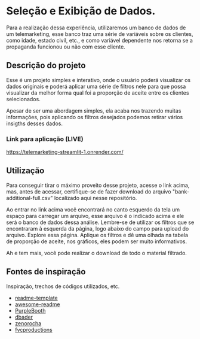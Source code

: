 # Seleção e Exibição de Dados.

Para a realização dessa experiência, utilizaremos um banco de dados de um telemarketing, esse banco traz uma série de variáveis sobre os clientes, como idade, estado civil, etc., e como variável dependente nos retorna se a propaganda funcionou ou não com esse cliente.

## Descrição do projeto

Esse é um projeto simples e interativo, onde o usuário poderá visualizar os dados originais e poderá aplicar uma série de filtros nele para que possa visualizar da melhor forma qual foi a proporção de aceite entre os clientes selecionados. 

Apesar de ser uma abordagem simples, ela acaba nos trazendo muitas informações, pois aplicando os filtros desejados podemos retirar vários insigths desses dados. 


### Link para aplicação (LIVE)
https://telemarketing-streamlit-1.onrender.com/

## Utilização

Para conseguir tirar o máximo proveito desse projeto, acesse o link acima, mas, antes de acessar, certifique-se de fazer download do arquivo "bank-additional-full.csv" localizado aqui nesse repositório.

Ao entrar no link acima você encontrará no canto esquerdo da tela um espaço para carregar um arquivo, esse arquivo é o indicado acima e ele será o banco de dados dessa análise.  Lembre-se de utilizar os filtros que se encontraram à esquerda da página, logo abaixo do campo para upload do arquivo. Explore essa página. Aplique os filtros e dê uma olhada na tabela de proporção de aceite, nos gráficos, eles podem ser muito informativos.

Ah e tem mais, você pode realizar o download de todo o material filtrado. 

## Fontes de inspiração

Inspiração, trechos de códigos utilizados, etc.
* [readme-template](https://gist.github.com/DomPizzie/7a5ff55ffa9081f2de27c315f5018afc)
* [awesome-readme](https://github.com/matiassingers/awesome-readme)
* [PurpleBooth](https://gist.github.com/PurpleBooth/109311bb0361f32d87a2)
* [dbader](https://github.com/dbader/readme-template)
* [zenorocha](https://gist.github.com/zenorocha/4526327)
* [fvcproductions](https://gist.github.com/fvcproductions/1bfc2d4aecb01a834b46)
